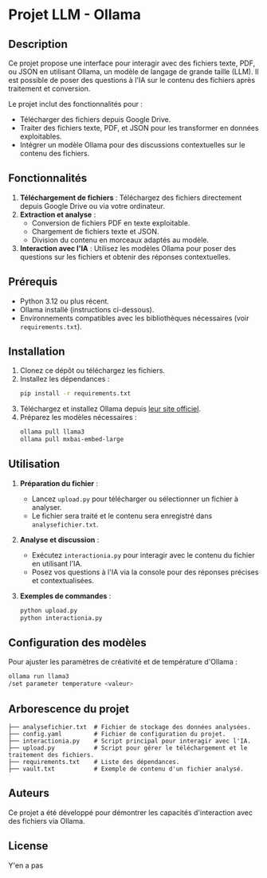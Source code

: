 
# Projet LLM - Ollama

## Description
Ce projet propose une interface pour interagir avec des fichiers texte, PDF, ou JSON en utilisant Ollama, un modèle de langage de grande taille (LLM). Il est possible de poser des questions à l'IA sur le contenu des fichiers après traitement et conversion.

Le projet inclut des fonctionnalités pour :
- Télécharger des fichiers depuis Google Drive.
- Traiter des fichiers texte, PDF, et JSON pour les transformer en données exploitables.
- Intégrer un modèle Ollama pour des discussions contextuelles sur le contenu des fichiers.

## Fonctionnalités
1. **Téléchargement de fichiers** : Téléchargez des fichiers directement depuis Google Drive ou via votre ordinateur.
2. **Extraction et analyse** :
   - Conversion de fichiers PDF en texte exploitable.
   - Chargement de fichiers texte et JSON.
   - Division du contenu en morceaux adaptés au modèle.
3. **Interaction avec l'IA** : Utilisez les modèles Ollama pour poser des questions sur les fichiers et obtenir des réponses contextuelles.

## Prérequis
- Python 3.12 ou plus récent.
- Ollama installé (instructions ci-dessous).
- Environnements compatibles avec les bibliothèques nécessaires (voir `requirements.txt`).

## Installation
1. Clonez ce dépôt ou téléchargez les fichiers.
2. Installez les dépendances :
   ```bash
   pip install -r requirements.txt
   ```
3. Téléchargez et installez Ollama depuis [leur site officiel](https://ollama.com/download).
4. Préparez les modèles nécessaires :
   ```bash
   ollama pull llama3
   ollama pull mxbai-embed-large
   ```

## Utilisation
1. **Préparation du fichier** :
   - Lancez `upload.py` pour télécharger ou sélectionner un fichier à analyser.
   - Le fichier sera traité et le contenu sera enregistré dans `analysefichier.txt`.

2. **Analyse et discussion** :
   - Exécutez `interactionia.py` pour interagir avec le contenu du fichier en utilisant l'IA.
   - Posez vos questions à l'IA via la console pour des réponses précises et contextualisées.

3. **Exemples de commandes** :
   ```bash
   python upload.py
   python interactionia.py
   ```

## Configuration des modèles
Pour ajuster les paramètres de créativité et de température d'Ollama :
```bash
ollama run llama3
/set parameter temperature <valeur>
```

## Arborescence du projet
```
├── analysefichier.txt  # Fichier de stockage des données analysées.
├── config.yaml         # Fichier de configuration du projet.
├── interactionia.py    # Script principal pour interagir avec l'IA.
├── upload.py           # Script pour gérer le téléchargement et le traitement des fichiers.
├── requirements.txt    # Liste des dépendances.
├── vault.txt           # Exemple de contenu d'un fichier analysé.
```

## Auteurs
Ce projet a été développé pour démontrer les capacités d'interaction avec des fichiers via Ollama.

## License
Y'en a pas
